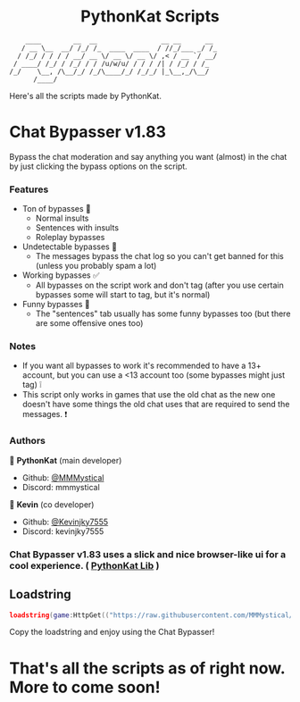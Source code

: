 <h1 align="center">PythonKat Scripts</h1>

```
    ____        __  __                __ __      __ 
   / __ \__  __/ /_/ /_  ____  ____  / //_/___ _/ /_
  / /_/ / / / / __/ __ \/ __ \/ __ \/ ,< / __ `/ __/
 / ____/ /_/ / /_/ / / /u/w/u/ / / / /| / /_/ / /_  
/_/    \__, /\__/_/ /_/\____/_/ /_/_/ |_\__,_/\__/  
      /____/                                        
```

Here's all the scripts made by PythonKat.

# Chat Bypasser v1.83

Bypass the chat moderation and say anything you want (almost) in the chat by just clicking the bypass options on the script.

### Features
- Ton of bypasses 📃
  - Normal insults
  - Sentences with insults
  - Roleplay bypasses
- Undetectable bypasses 🔰
  - The messages bypass the chat log so you can't get banned for this (unless you probably spam a lot)
- Working bypasses ✅
  - All bypasses on the script work and don't tag (after you use certain bypasses some will start to tag, but it's normal)
- Funny bypasses 🤫
  - The "sentences" tab usually has some funny bypasses too (but there are some offensive ones too)

### Notes
- If you want all bypasses to work it's recommended to have a 13+ account, but you can use a <13 account too (some bypasses might just tag) ❕
- This script only works in games that use the old chat as the new one doesn't have some things the old chat uses that are required to send the messages. ❗

### Authors

👤 **PythonKat** (main developer)

* Github: [@MMMystical](https://github.com/MMMystical)
* Discord: mmmystical

👤 **Kevin** (co developer)

* Github: [@Kevinjky7555](https://github.com/Kevinjky7555)
* Discord: kevinjky7555

### Chat Bypasser v1.83 uses a slick and nice browser-like ui for a cool experience. ( [PythonKat Lib](https://github.com/MMMystical/PythonKat-Lib/tree/main) )

## Loadstring
```lua
loadstring(game:HttpGet(("https://raw.githubusercontent.com/MMMystical/PythonKatScripts/main/Chat%20Bypasser/src.lua"),true))()
```

Copy the loadstring and enjoy using the Chat Bypasser!

# That's all the scripts as of right now. More to come soon!
